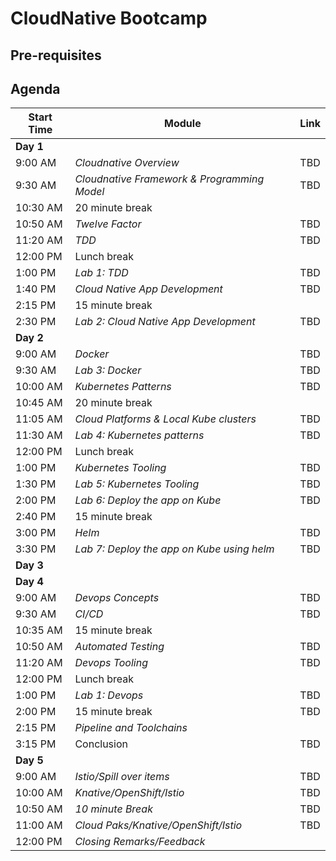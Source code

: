 # CloudNative Bootcamp

## Pre-requisites 

## Agenda

| Start Time | Module | Link |
| ---------- | ------ | ---- |
| **Day 1**  | | | |
|    9:00 AM | *Cloudnative Overview* | TBD |
|    9:30 AM | *Cloudnative Framework & Programming Model* | TBD |
|   10:30 AM | 20 minute break |  |
|   10:50 AM | *Twelve Factor* | TBD |
|   11:20 AM | *TDD* | TBD |
|   12:00 PM | Lunch break |  |  
|    1:00 PM | *Lab 1: TDD* | TBD |
|    1:40 PM | *Cloud Native App Development* | TBD |
|    2:15 PM | 15 minute break |  |
|    2:30 PM | *Lab 2: Cloud Native App Development* | TBD |
| **Day 2**  | | | |
|    9:00 AM | *Docker* | TBD |
|    9:30 AM | *Lab 3: Docker* | TBD |
|   10:00 AM | *Kubernetes Patterns* | TBD |
|   10:45 AM | 20 minute break |  |
|   11:05 AM | *Cloud Platforms & Local Kube clusters* | TBD |
|   11:30 AM | *Lab 4: Kubernetes patterns* | TBD |
|   12:00 PM | Lunch break |  |  
|    1:00 PM | *Kubernetes Tooling* | TBD |
|    1:30 PM | *Lab 5: Kubernetes Tooling* | TBD |
|    2:00 PM | *Lab 6: Deploy the app on Kube* | TBD |
|    2:40 PM | 15 minute break |  |
|    3:00 PM | *Helm* | TBD |
|    3:30 PM | *Lab 7: Deploy the app on Kube using helm* | TBD |
| **Day 3**  | | | |
| **Day 4**  | | | |
|    9:00 AM | *Devops Concepts* | TBD |
|    9:30 AM | *CI/CD* | TBD |
|   10:35 AM | 15 minute break |  |
|   10:50 AM | *Automated Testing* | TBD |
|   11:20 AM | *Devops Tooling* | TBD |
|   12:00 PM | Lunch break |  |  
|    1:00 PM | *Lab 1: Devops* | TBD |
|    2:00 PM | 15 minute break | TBD |
|    2:15 PM | *Pipeline and Toolchains* |  |
|    3:15 PM | Conclusion | TBD |
| **Day 5**  | | | |
|    9:00 AM | *Istio/Spill over items* | TBD |
|   10:00 AM | *Knative/OpenShift/Istio* | TBD |
|   10:50 AM | *10 minute Break* | TBD |
|   11:00 AM | *Cloud Paks/Knative/OpenShift/Istio* | TBD |
|   12:00 PM | *Closing Remarks/Feedback* |  |  
